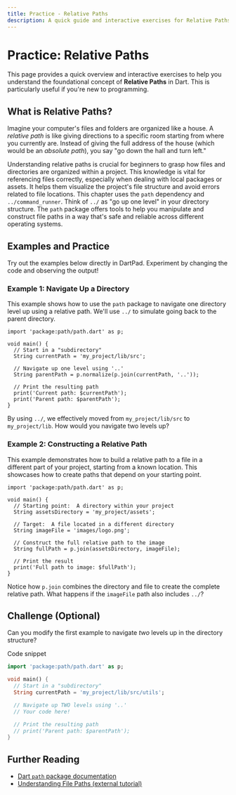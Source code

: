 ```yaml
---
title: Practice - Relative Paths
description: A quick guide and interactive exercises for Relative Paths in Dart.
---
```


# Practice: Relative Paths

This page provides a quick overview and interactive exercises to help you understand the foundational concept of **Relative Paths** in Dart. This is particularly useful if you're new to programming.

## What is Relative Paths?

Imagine your computer's files and folders are organized like a house. A *relative path* is like giving directions to a specific room starting from where you currently are. Instead of giving the full address of the house (which would be an *absolute path*), you say "go down the hall and turn left."

Understanding relative paths is crucial for beginners to grasp how files and directories are organized within a project. This knowledge is vital for referencing files correctly, especially when dealing with local packages or assets. It helps them visualize the project's file structure and avoid errors related to file locations. This chapter uses the `path` dependency and `../command_runner`. Think of `../` as "go up one level" in your directory structure. The `path` package offers tools to help you manipulate and construct file paths in a way that's safe and reliable across different operating systems.

## Examples and Practice

Try out the examples below directly in DartPad. Experiment by changing the code and observing the output!

### Example 1: Navigate Up a Directory

This example shows how to use the `path` package to navigate one directory level up using a relative path. We'll use `../` to simulate going back to the parent directory.

```dartpad:run-dart
import 'package:path/path.dart' as p;

void main() {
  // Start in a "subdirectory"
  String currentPath = 'my_project/lib/src';

  // Navigate up one level using '..'
  String parentPath = p.normalize(p.join(currentPath, '..'));

  // Print the resulting path
  print('Current path: $currentPath');
  print('Parent path: $parentPath');
}
```

By using `../`, we effectively moved from `my_project/lib/src` to `my_project/lib`. How would you navigate two levels up?

### Example 2: Constructing a Relative Path

This example demonstrates how to build a relative path to a file in a different part of your project, starting from a known location. This showcases how to create paths that depend on your starting point.

```dartpad:run-dart
import 'package:path/path.dart' as p;

void main() {
  // Starting point:  A directory within your project
  String assetsDirectory = 'my_project/assets';

  // Target:  A file located in a different directory
  String imageFile = 'images/logo.png';

  // Construct the full relative path to the image
  String fullPath = p.join(assetsDirectory, imageFile);

  // Print the result
  print('Full path to image: $fullPath');
}
```

Notice how `p.join` combines the directory and file to create the complete relative path. What happens if the `imageFile` path also includes `../`?

## Challenge (Optional)
Can you modify the first example to navigate *two* levels up in the directory structure?

Code snippet

```dart
import 'package:path/path.dart' as p;

void main() {
  // Start in a "subdirectory"
  String currentPath = 'my_project/lib/src/utils';

  // Navigate up TWO levels using '..'
  // Your code here!

  // Print the resulting path
  // print('Parent path: $parentPath');
}
```

## Further Reading

*   [Dart `path` package documentation](https://pub.dev/packages/path)
*   [Understanding File Paths (external tutorial)](https://www.tutorialspoint.com/unix/unix-file-system.htm)

